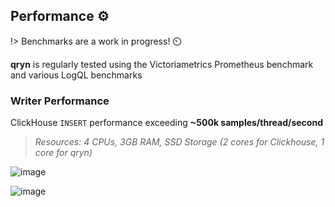 ## Performance ⚙️

!> Benchmarks are a work in progress! ⏲️

**qryn** is regularly tested using the Victoriametrics Prometheus benchmark and various LogQL benchmarks

### Writer Performance
ClickHouse `INSERT` performance exceeding **~500k samples/thread/second** 

> _Resources: 4 CPUs, 3GB RAM, SSD Storage (2 cores for Clickhouse, 1 core for qryn)_

![image](https://user-images.githubusercontent.com/1423657/187044328-b300b810-0e1b-46e3-8878-067d0a9fb6f7.png)

![image](https://user-images.githubusercontent.com/1423657/187044346-cd3a6d66-0f05-4993-a6ba-b44727bbdc81.png)
